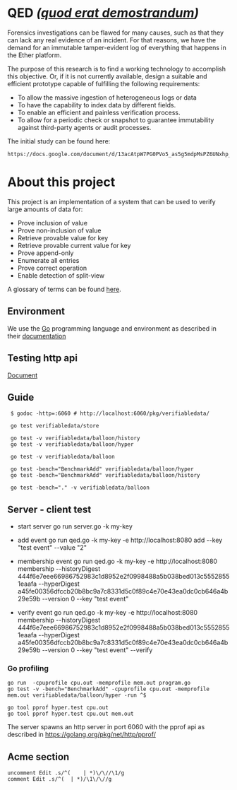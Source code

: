 # QED *([quod erat demostrandum](https://en.wikipedia.org/wiki/Q.E.D.))*

Forensics investigations can be flawed for many causes, such as that they can
lack any real evidence of an incident. For that reasons, we have the demand
for an immutable tamper-evident log of everything that happens in the Ether
platform. 

The purpose of this research is to find a working technology to accomplish
this objective. Or, if it is not currently available, design a suitable and
efficient prototype capable of fulfilling the following requirements:

 * To allow the massive ingestion of heterogeneous logs or data
 * To have the capability to index data by different fields.
 * To enable an efficient and painless verification process.
 * To allow for a periodic check or snapshot to guarantee immutability against
   third-party agents or audit processes.

The initial study can be found here:

    https://docs.google.com/document/d/13acAtpW7PG0PVo5_as5g5mdpMsPZ6UNxhp_raMvgjMQ/edit#

# About this project

This project is an implementation of a system that can be used to verify large
amounts of data for:

 * Prove inclusion of value
 * Prove non-inclusion of value
 * Retrieve provable value for key
 * Retrieve provable current value for key
 * Prove append-only
 * Enumerate all entries
 * Prove correct operation
 * Enable detection of split-view

 A glossary of terms can be found [here](docs/glossary.md).
 
 ## Environment
 
 We use the [Go](https://golang.org) programming language and environment as
 described in their  [documentation](https://golang.org/doc/code.html)
 
 
 ## Testing http api
 
 [Document](http://blog.questionable.services/article/testing-http-handlers-go/)
 
 
 ## Guide
 
     $ godoc -http=:6060 # http://localhost:6060/pkg/verifiabledata/
     
     go test verifiabledata/store
     
     go test -v verifiabledata/balloon/history
     go test -v verifiabledata/balloon/hyper
     
     go test -v verifiabledata/balloon
 
     go test -bench="BenchmarkAdd" verifiabledata/balloon/hyper
     go test -bench="BenchmarkAdd" verifiabledata/balloon/history
     
     go test -bench="." -v verifiabledata/balloon


## Server - client test

- start server
    go run server.go -k my-key
	
- add event
    go run qed.go -k my-key -e http://localhost:8080 add --key "test event" --value "2"
	
- membership event
    go run qed.go -k my-key -e http://localhost:8080 membership --historyDigest 444f6e7eee66986752983c1d8952e2f0998488a5b038bed013c55528551eaafa --hyperDigest a45fe00356dfccb20b8bc9a7c8331d5c0f89c4e70e43ea0dc0cb646a4b29e59b --version 0 --key "test event"
	
- verify event
    go run qed.go -k my-key -e http://localhost:8080 membership --historyDigest 444f6e7eee66986752983c1d8952e2f0998488a5b038bed013c55528551eaafa --hyperDigest a45fe00356dfccb20b8bc9a7c8331d5c0f89c4e70e43ea0dc0cb646a4b29e59b --version 0 --key "test event" --verify

### Go profiling

    go run  -cpuprofile cpu.out -memprofile mem.out program.go
    go test -v -bench="BenchmarkAdd" -cpuprofile cpu.out -memprofile mem.out verifiabledata/balloon/hyper -run ^$
     
    go tool pprof hyper.test cpu.out 
    go tool pprof hyper.test cpu.out mem.out
     
The server spawns an http server in port 6060 with the pprof api as described in https://golang.org/pkg/net/http/pprof/

## Acme section

    uncomment Edit .s/^(	| *)\/\//\1/g
    comment Edit .s/^(	| *)/\1\/\//g

